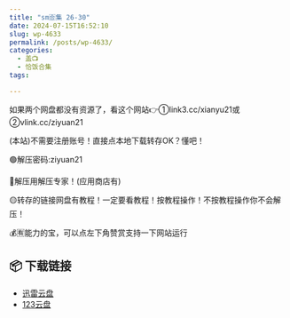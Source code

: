 ```yaml
---
title: "sm🈴集 26-30"
date: 2024-07-15T16:52:10
slug: wp-4633
permalink: /posts/wp-4633/
categories:
  - 盖📺
  - 恰饭合集
tags:

---
```


如果两个网盘都没有资源了，看这个网站👉①link3.cc/xianyu21或②vlink.cc/ziyuan21

(本站)不需要注册账号！直接点本地下载转存OK？懂吧！

🟢解压密码:ziyuan21

🔵解压用解压专家！(应用商店有)

🟡转存的链接网盘有教程！一定要看教程！按教程操作！不按教程操作你不会解压！

💰🈶能力的宝，可以点左下角赞赏支持一下网站运行

## 📦 下载链接
- [迅雷云盘](https://blziyuan21.com/pay-download/4633?key=2b28a6b5fa&down_id=0)
- [123云盘](https://blziyuan21.com/pay-download/4633?key=2b28a6b5fa&down_id=1)

